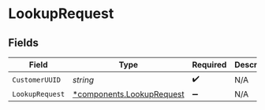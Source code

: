 # LookupRequest


## Fields

| Field                                                                 | Type                                                                  | Required                                                              | Description                                                           |
| --------------------------------------------------------------------- | --------------------------------------------------------------------- | --------------------------------------------------------------------- | --------------------------------------------------------------------- |
| `CustomerUUID`                                                        | *string*                                                              | :heavy_check_mark:                                                    | N/A                                                                   |
| `LookupRequest`                                                       | [*components.LookupRequest](../../models/components/lookuprequest.md) | :heavy_minus_sign:                                                    | N/A                                                                   |